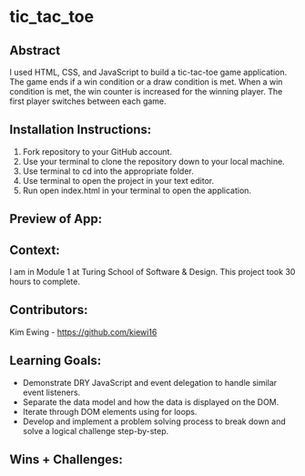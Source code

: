 # tic_tac_toe
## Abstract
I used HTML, CSS, and JavaScript to build a tic-tac-toe game application. The game ends if a win condition or a draw condition is met. When a win condition is met, the win counter is increased for the winning player. The first player switches between each game. 
## Installation Instructions:
1. Fork repository to your GitHub account.
2. Use your terminal to clone the repository down to your local machine.
3. Use terminal to cd into the appropriate folder.
4. Use terminal to open the project in your text editor.
5. Run open index.html in your terminal to open the application. 
## Preview of App:
## Context:
I am in Module 1 at Turing School of Software & Design. This project took 30 hours to complete. 
## Contributors:
Kim Ewing - https://github.com/kiewi16
## Learning Goals:
- Demonstrate DRY JavaScript and event delegation to handle similar event listeners.
- Separate the data model and how the data is displayed on the DOM.
- Iterate through DOM elements using for loops.
- Develop and implement a problem solving process to break down and solve a logical challenge step-by-step. 
## Wins + Challenges:
